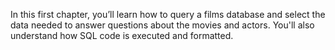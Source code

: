 In this first chapter, you’ll learn how to query a films database and select the data needed to answer questions about the movies and actors. You'll also understand how SQL code is executed and formatted.
